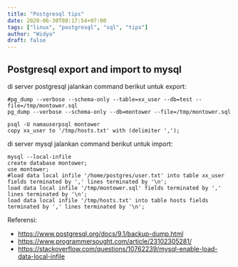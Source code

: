 ```yaml
---
title: "Postgresql tips"
date: 2020-06-30T08:17:54+07:00
tags: ["linux", "postgresql", "sql", "tips"]
author: "Widya"
draft: false
---
```


## Postgresql export and import to mysql
di server postgresql jalankan command berikut untuk export:
```
#pg_dump --verbose --schema-only --table=xx_user --db=test --file=/tmp/montower.sql
pg_dump --verbose --schema-only --db=montower --file=/tmp/montower.sql

psql -U namauserpsql montower
copy xx_user to '/tmp/hosts.txt' with (delimiter ',');
```
di server mysql jalankan command berikut untuk import:
```
mysql --local-infile
create database montower;
use montower;
#load data local infile '/home/postgres/user.txt' into table xx_user fields terminated by ',' lines terminated by '\n';
load data local infile '/tmp/montower.sql' fields terminated by ',' lines terminated by '\n';
load data local infile '/tmp/hosts.txt' into table hosts fields terminated by ',' lines terminated by '\n';
```

Referensi:

* https://www.postgresql.org/docs/9.1/backup-dump.html
* https://www.programmersought.com/article/23102305281/
* https://stackoverflow.com/questions/10762239/mysql-enable-load-data-local-infile

